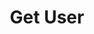 ---
title: Get User
excerpt: Retrieves the [User](#schema_user) object for a valid identifier.
api:
  file: chat-api.json
  operationId: getUser
deprecated: false
hidden: false
metadata:
  title: ''
  description: ''
  robots: index
next:
  description: ''
---